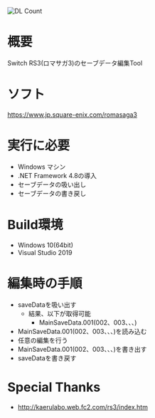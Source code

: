 ![DL Count](https://img.shields.io/github/downloads/turtle-insect/RS3/total.svg)

# 概要
Switch RS3(ロマサガ3)のセーブデータ編集Tool

# ソフト
https://www.jp.square-enix.com/romasaga3

# 実行に必要
* Windows マシン
* .NET Framework 4.8の導入
* セーブデータの吸い出し
* セーブデータの書き戻し

# Build環境
* Windows 10(64bit)
* Visual Studio 2019

# 編集時の手順
* saveDataを吸い出す
   * 結果、以下が取得可能
      * MainSaveData.001(002、003、、、)
* MainSaveData.001(002、003、、、)を読み込む
* 任意の編集を行う
* MainSaveData.001(002、003、、、)を書き出す
* saveDataを書き戻す

# Special Thanks
* http://kaerulabo.web.fc2.com/rs3/index.htm
